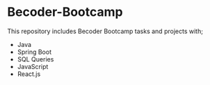# Becoder-Bootcamp
This repository includes Becoder Bootcamp tasks and projects with;

- Java
- Spring Boot
- SQL Queries
- JavaScript
- React.js
  

